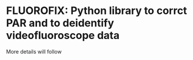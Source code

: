 FLUOROFIX: Python library to corrct PAR and to deidentify videofluoroscope data
===============================================================================

More details will follow
